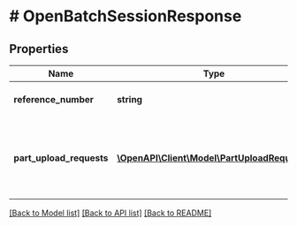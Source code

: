 # # OpenBatchSessionResponse

## Properties

Name | Type | Description | Notes
------------ | ------------- | ------------- | -------------
**reference_number** | **string** | Numer referencyjny sesji. |
**part_upload_requests** | [**\OpenAPI\Client\Model\PartUploadRequest[]**](PartUploadRequest.md) | Dane wymagane do poprawnego przesłania poszczególnych części pliku paczki faktur. |

[[Back to Model list]](../../README.md#models) [[Back to API list]](../../README.md#endpoints) [[Back to README]](../../README.md)
